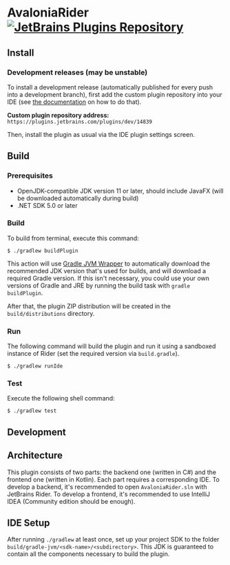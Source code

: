 # AvaloniaRider [![JetBrains Plugins Repository](https://img.shields.io/jetbrains/plugin/v/14839.svg?label=rider%20&colorB=0A7BBB&style=flat-square)](https://plugins.jetbrains.com/plugin/14839)

Install
-------

### Development releases (may be unstable)

To install a development release (automatically published for every push into a development branch), first add the custom plugin repository into your IDE (see [the documentation][ide.channels] on how to do that).

**Custom plugin repository address:**
`https://plugins.jetbrains.com/plugins/dev/14839`

Then, install the plugin as usual via the IDE plugin settings screen.

Build
-----

### Prerequisites

- OpenJDK-compatible JDK version 11 or later, should include JavaFX (will be
  downloaded automatically during build)
- .NET SDK 5.0 or later

### Build

To build from terminal, execute this command:

```console
$ ./gradlew buildPlugin
```

This action will use [Gradle JVM Wrapper][gradle-jvm-wrapper] to automatically
download the recommended JDK version that's used for builds, and will download a
required Gradle version. If this isn't necessary, you could use your own
versions of Gradle and JRE by running the build task with `gradle buildPlugin`.

After that, the plugin ZIP distribution will be created in the
`build/distributions` directory.

### Run

The following command will build the plugin and run it using a sandboxed
instance of Rider (set the required version via `build.gradle`).

```console
$ ./gradlew runIde
```

### Test

Execute the following shell command:

```console
$ ./gradlew test
```

Development
-----------

## Architecture

This plugin consists of two parts: the backend one (written in C#) and the
frontend one (written in Kotlin). Each part requires a corresponding IDE. To
develop a backend, it's recommended to open `AvaloniaRider.sln` with JetBrains
Rider. To develop a frontend, it's recommended to use IntelliJ IDEA (Community
edition should be enough).

## IDE Setup

After running `./gradlew` at least once, set up your project SDK to the folder
`build/gradle-jvm/<sdk-name>/<subdirectory>`. This JDK is guaranteed to contain
all the components necessary to build the plugin.

[gradle-jvm-wrapper]: https://github.com/mfilippov/gradle-jvm-wrapper
[ide.channels]: https://www.jetbrains.com/help/idea/managing-plugins.html#repos
